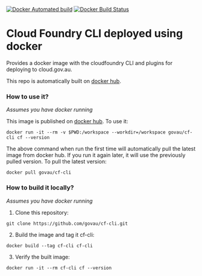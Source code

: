 [![Docker Automated build](https://img.shields.io/docker/automated/govau/cf-cli.svg?style=plastic)](https://hub.docker.com/r/govau/cf-cli/)
[![Docker Build Status](https://img.shields.io/docker/build/govau/cf-cli.svg?style=plastic)](https://hub.docker.com/r/govau/cf-cli/)

# Cloud Foundry CLI deployed using docker

Provides a docker image with the cloudfoundry CLI and plugins for deploying to cloud.gov.au.

This repo is automatically built on [docker hub](https://hub.docker.com/r/govau/cf-cli/).

### How to use it?

*Assumes you have docker running*

This image is published on [docker hub](https://hub.docker.com/r/govau/cf-cli/). To use it:

```
docker run -it --rm -v $PWD:/workspace --workdir=/workspace govau/cf-cli cf --version
```

The above command when run the first time will automatically pull the latest image from docker hub. If you run it again later, it will use the previously pulled version. To pull the latest version:

```
docker pull govau/cf-cli
```

### How to build it locally?

*Assumes you have docker running*

1. Clone this repository:
```
git clone https://github.com/govau/cf-cli.git
```

2. Build the image and tag it cf-cli:
```
docker build --tag cf-cli cf-cli
```

3. Verify the built image:
```
docker run -it --rm cf-cli cf --version
```
